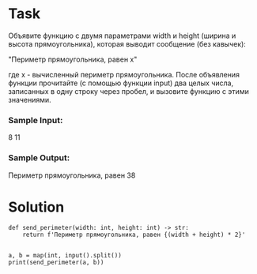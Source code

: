 # Task

Объявите функцию с двумя параметрами width и height (ширина и высота прямоугольника), которая выводит сообщение (без кавычек):

"Периметр прямоугольника, равен x"

где x - вычисленный периметр прямоугольника. После объявления функции прочитайте (с помощью функции input) два целых числа, записанных в одну строку через пробел, и вызовите функцию с этими значениями.

### Sample Input:

8 11

### Sample Output:

Периметр прямоугольника, равен 38

# Solution
```
def send_perimeter(width: int, height: int) -> str:
    return f'Периметр прямоугольника, равен {(width + height) * 2}'


a, b = map(int, input().split())
print(send_perimeter(a, b))
```